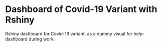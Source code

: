 # Dashboard of Covid-19 Variant with Rshiny
Rshiny dashboard for Covid-19 variant. as a dummy visual for help-dashboard during work.
